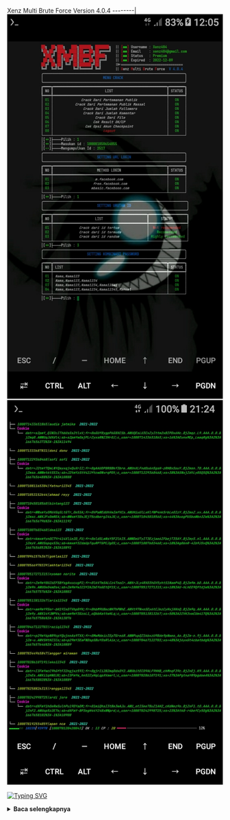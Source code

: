Xenz Multi Brute Force Version 4.0.4
--------|
![](https://github.com/Xenz404/XMBF/blob/main/Screenshot_20221110-120527.jpg)
![](https://github.com/Xenz404/XMBF/blob/main/Screenshot_20221105-212450.jpg)

[![Typing SVG](https://readme-typing-svg.herokuapp.com?font=Neuton&size=25&color=30FF40&background=000000&center=true&vCenter=true&width=360&height=60&lines=Bakso+kontol+bakso+kontol)](https://git.io/typing-svg)

<details>
  <summary><b>Baca selengkapnya </b></summary>

#### ★ Social Accounts ★
<a href="https://m.facebook.com/inu.pembangkang.7"><img src="https://raw.githubusercontent.com/Dumai-991/Dumai-991/main/Image/images.png" alt="alt text" width="75" height="75"></a><a href="https://wa.me/6283138613993?text=Assalamualaikum+Warohmatullahi+wabaokatuh">
#### _ Install _
```python
pkg update && pkg upgrade
pkg install python
pkg install git
git clone https://github.com/Xenz404/XMBF
cd XMBF
pip install -r requirements.txt
python Run.py

Key : CZSPR-RVOIV-QLMWQ-NNUNI
```
